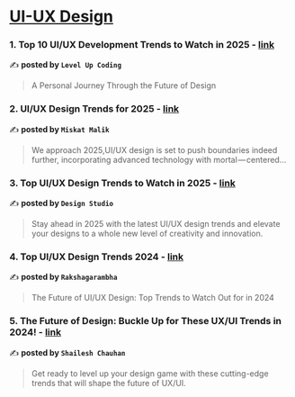 
<h1><a href=https://medium.com/tag/ui-ux-design-trends/recommended target="_blank" rel="noopener noreferrer">UI-UX Design</a></h1>
<h3>1. Top 10 UI/UX Development Trends to Watch in 2025 - <a href="https://medium.com/gitconnected/top-10-ui-ux-development-trends-to-watch-in-2025-5c78744e619c" target="_blank" rel="noopener noreferrer">link</a></h3>

✍️ **posted by `Level Up Coding`**

<blockquote>A Personal Journey Through the Future of Design</blockquote>

<h3>2. UI/UX Design Trends for 2025 - <a href="https://medium.com/@miskatmalik2018/ui-ux-design-trends-for-2025-6fd60a2d3717" target="_blank" rel="noopener noreferrer">link</a></h3>

✍️ **posted by `Miskat Malik`**

<blockquote>We approach 2025,UI/UX design is set to push boundaries indeed further, incorporating advanced technology with mortal — centered…</blockquote>

<h3>3. Top UI/UX Design Trends to Watch in 2025 - <a href="https://medium.com/@design-studio/top-ui-ux-design-trends-to-watch-in-2025-75d46042cb07" target="_blank" rel="noopener noreferrer">link</a></h3>

✍️ **posted by `Design Studio`**

<blockquote>Stay ahead in 2025 with the latest UI/UX design trends and elevate your designs to a whole new level of creativity and innovation.</blockquote>

<h3>4. Top UI/UX Design Trends 2024 - <a href="https://medium.com/@rakshagarambha/top-ui-ux-design-trends-2024-243ab5220f10" target="_blank" rel="noopener noreferrer">link</a></h3>

✍️ **posted by `Rakshagarambha`**

<blockquote>The Future of UI/UX Design: Top Trends to Watch Out for in 2024</blockquote>

<h3>5. The Future of Design: Buckle Up for These UX/UI Trends in 2024! - <a href="https://medium.com/@shailesh.7890/the-future-of-design-buckle-up-for-these-ux-ui-trends-in-2024-a9d5dfef12c5" target="_blank" rel="noopener noreferrer">link</a></h3>

✍️ **posted by `Shailesh Chauhan`**

<blockquote>Get ready to level up your design game with these cutting-edge trends that will shape the future of UX/UI.</blockquote>

